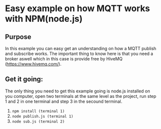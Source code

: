 # Easy example on how MQTT works with NPM(node.js)
## Purpose
In this example you can easy get an understanding on how a MQTT publish and subscribe works. The important thing to know here is that you need a broker aswell which in this case is provide free by HiveMQ (https://www.hivemq.com/). 

## Get it going:
The only thing you need to get this example going is node.js installed on you computer, open two terminals at the same level as the project, run step 1 and 2 in one terminal and step 3 in the secound terminal.

1. ```npm install (terminal 1)```
2. ```node publish.js (terminal 1)```
3. ```node sub.js (terminal 2)```